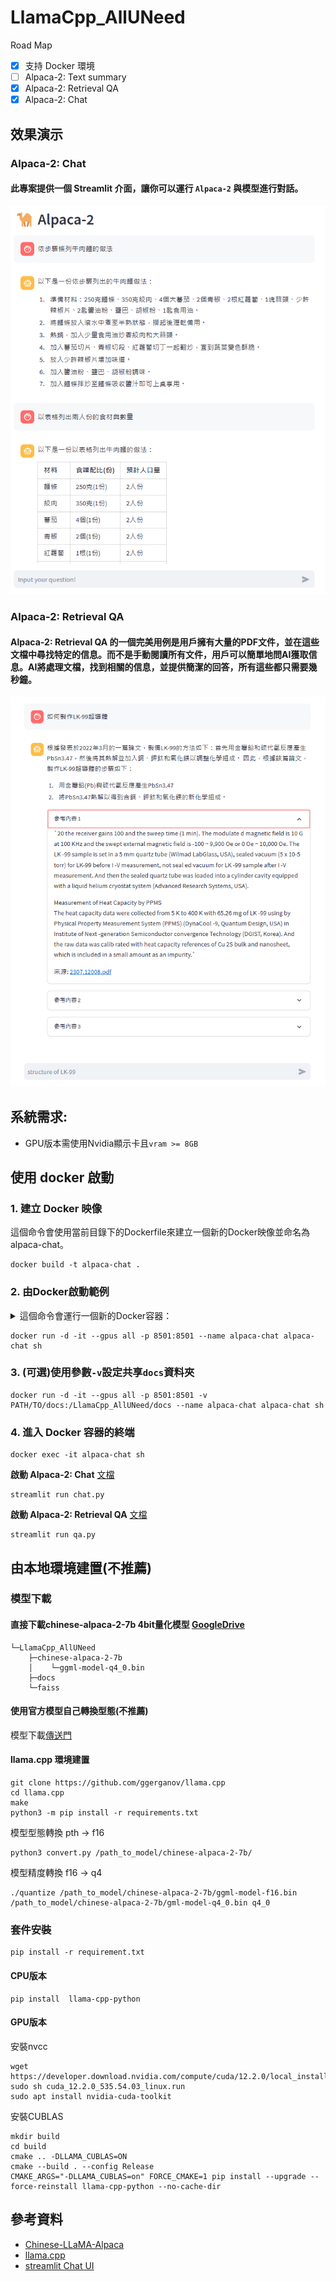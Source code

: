 # LlamaCpp_AllUNeed
Road Map
- [x] 支持 Docker 環境
- [ ] Alpaca-2: Text summary
- [x] Alpaca-2: Retrieval QA
- [x] Alpaca-2: Chat

## 效果演示
### Alpaca-2: Chat
#### 此專案提供一個 Streamlit 介面，讓你可以運行 `Alpaca-2` 與模型進行對話。
![DEMO](Demo.png)

### Alpaca-2: Retrieval QA
#### Alpaca-2: Retrieval QA 的一個完美用例是用戶擁有大量的PDF文件，並在這些文檔中尋找特定的信息。而不是手動閱讀所有文件，用戶可以簡單地問AI獲取信息。AI將處理文檔，找到相關的信息，並提供簡潔的回答，所有這些都只需要幾秒鐘。
![DEMO](Demo_QA.png)
  
## 系統需求: 
- GPU版本需使用Nvidia顯示卡且`vram >= 8GB`

## 使用 docker 啟動

### 1. 建立 Docker 映像
這個命令會使用當前目錄下的Dockerfile來建立一個新的Docker映像並命名為alpaca-chat。
```
docker build -t alpaca-chat .
```

### 2. 由Docker啟動範例

<details><summary>這個命令會運行一個新的Docker容器：</summary>
<p>
  
- `-d`: 在後台運行容器。
- `-it`: 以互動模式運行容器，並保持打開的終端。
- `--gpus all`: 使用主機上的所有GPU。
- `-p` 8501:850': 將容器的8501端口映射到主機的8501端口。
- `--name` alpaca-chat: 將容器命名為alpaca-chat。
- `alpaca-chat`: 使用alpaca-chat映像來運行容器。
- `sh`: 啟動容器時運行的命令。
  
</p>
</details>

```
docker run -d -it --gpus all -p 8501:8501 --name alpaca-chat alpaca-chat sh
```

### 3. (可選)使用參數`-v`設定共享`docs`資料夾
```
docker run -d -it --gpus all -p 8501:8501 -v PATH/TO/docs:/LlamaCpp_AllUNeed/docs --name alpaca-chat alpaca-chat sh
```

### 4. 進入 Docker 容器的終端
```
docker exec -it alpaca-chat sh
```

**啟動 Alpaca-2: Chat** [文檔](Alpaca-2_Chat.md)
```
streamlit run chat.py
```


**啟動 Alpaca-2: Retrieval QA** [文檔](Retrieval_QA.md)
```
streamlit run qa.py
```


## 由本地環境建置(不推薦)

### 模型下載
#### 直接下載chinese-alpaca-2-7b 4bit量化模型 [GoogleDrive](https://drive.google.com/file/d/1bk2-n2fncZ8XSg_G6PIGfhZMqghfn482/view?usp=sharing)
```
└─LlamaCpp_AllUNeed
    ├─chinese-alpaca-2-7b
    │    └─ggml-model-q4_0.bin
    ├─docs
    └─faiss
```

#### 使用官方模型自己轉換型態(不推薦)
模型下載[傳送門](https://huggingface.co/ziqingyang/chinese-alpaca-2-7b)
#### llama.cpp 環境建置
```
git clone https://github.com/ggerganov/llama.cpp
cd llama.cpp
make
python3 -m pip install -r requirements.txt
```
模型型態轉換 pth -> f16
```
python3 convert.py /path_to_model/chinese-alpaca-2-7b/
```

模型精度轉換 f16 -> q4
```
./quantize /path_to_model/chinese-alpaca-2-7b/ggml-model-f16.bin /path_to_model/chinese-alpaca-2-7b/gml-model-q4_0.bin q4_0
```

### 套件安裝

```
pip install -r requirement.txt
```

#### CPU版本

```
pip install  llama-cpp-python
```

#### GPU版本

安裝nvcc
```
wget https://developer.download.nvidia.com/compute/cuda/12.2.0/local_installers/cuda_12.2.0_535.54.03_linux.run
sudo sh cuda_12.2.0_535.54.03_linux.run
sudo apt install nvidia-cuda-toolkit

```
安裝CUBLAS
```
mkdir build
cd build
cmake .. -DLLAMA_CUBLAS=ON
cmake --build . --config Release
CMAKE_ARGS="-DLLAMA_CUBLAS=on" FORCE_CMAKE=1 pip install --upgrade --force-reinstall llama-cpp-python --no-cache-dir
```


## 參考資料
- [Chinese-LLaMA-Alpaca](https://github.com/ymcui/Chinese-LLaMA-Alpaca)
- [llama.cpp](https://github.com/ggerganov/llama.cpp)
- [streamlit Chat UI](https://medium.com/@daydreamersjp/implementing-locally-hosted-llama2-chat-ui-using-streamlit-53b181651b4e)
